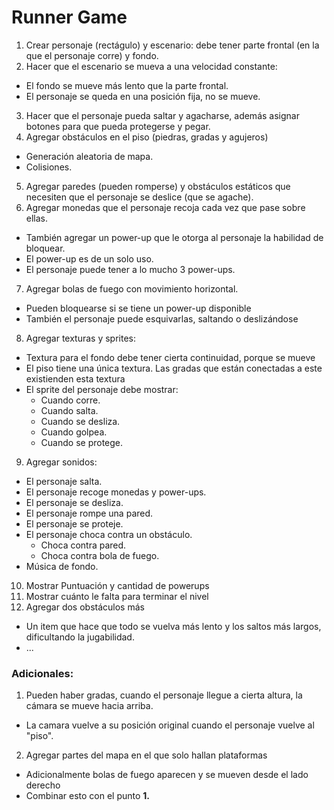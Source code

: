 # Runner Game

1. Crear personaje (rectágulo) y escenario: debe tener parte frontal (en la que el personaje corre) y fondo.
2. Hacer que el escenario se mueva a una velocidad constante:
  * El fondo se mueve más lento que la parte frontal.
  * El personaje se queda en una posición fija, no se mueve.
3. Hacer que el personaje pueda saltar y agacharse, además asignar botones para que pueda protegerse y pegar.
4. Agregar obstáculos en el piso (piedras, gradas y agujeros)
  * Generación aleatoria de mapa.
  * Colisiones.
5. Agregar paredes (pueden romperse) y obstáculos estáticos que necesiten que el personaje se deslice (que se agache).
6. Agregar monedas que el personaje recoja cada vez que pase sobre ellas.
  * También agregar un power-up que le otorga al personaje la habilidad de bloquear.
  * El power-up es de un solo uso.
  * El personaje puede tener a lo mucho 3 power-ups.
7. Agregar bolas de fuego con movimiento horizontal.
  * Pueden bloquearse si se tiene un power-up disponible
  * También el personaje puede esquivarlas, saltando o deslizándose
8. Agregar texturas y sprites:
  * Textura para el fondo debe tener cierta continuidad, porque se mueve
  * El piso tiene una única textura. Las gradas que están conectadas a este existienden esta textura
  * El sprite del personaje debe mostrar:
    - Cuando corre.
    - Cuando salta.
    - Cuando se desliza.
    - Cuando golpea.
    - Cuando se protege.
9. Agregar sonidos:
  * El personaje salta.
  * El personaje recoge monedas y power-ups.
  * El personaje se desliza.
  * El personaje rompe una pared.
  * El personaje se proteje.
  * El personaje choca contra un obstáculo.
    - Choca contra pared.
    - Choca contra bola de fuego.
  * Música de fondo.
10. Mostrar Puntuación y cantidad de powerups
11. Mostrar cuánto le falta para terminar el nivel
12. Agregar dos obstáculos más
  * Un item que hace que todo se vuelva más lento y los saltos más largos, dificultando la jugabilidad.
  * ...


### Adicionales:

1. Pueden haber gradas, cuando el personaje llegue a cierta altura, la cámara se mueve hacia arriba.
  * La camara vuelve a su posición original cuando el personaje vuelve al "piso".
2. Agregar partes del mapa en el que solo hallan plataformas
  * Adicionalmente bolas de fuego aparecen y se mueven desde el lado derecho
  * Combinar esto con el punto **1.**
